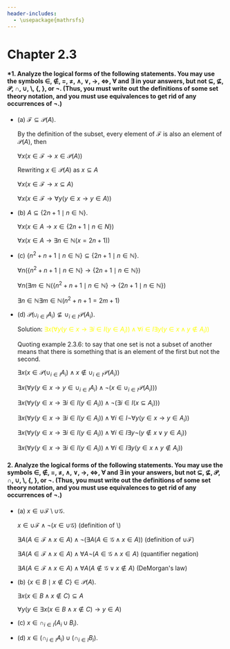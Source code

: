 ```yaml
---
header-includes:
  - \usepackage{mathrsfs}
---
```


# Chapter 2.3

#### \*1. Analyze the logical forms of the following statements. You may use the symbols $\in$, $\notin$, $=$, $\neq$, $\land$, $\lor$, $\longrightarrow$, $\iff$, $\forall$ and $\exists$ in your answers, but not $\subseteq$, $\nsubseteq$, $\mathscr{P}$, $\cap$, $\cup$, $\setminus$, $\{$, $\}$, or $\neg$. (Thus, you must write out the definitions of some set theory notation, and you must use equivalences to get rid of any occurrences of ¬.)

- (a) $\mathcal{F}\subseteq\mathscr{P}(A)$.

  By the definition of the subset, every element of $\mathcal{F}$ is also an element of $\mathscr{P}(A)$, then

  $\forall x(x \in \mathcal{F} \longrightarrow x\in \mathscr{P}(A))$

  Rewriting $x \in \mathscr{P}(A)$ as $x \subseteq A$

  $\forall x(x \in \mathcal{F} \longrightarrow x \subseteq A)$

  $\forall x(x \in \mathcal{F} \longrightarrow \forall y(y\in x \longrightarrow y \in A))$

- (b) $A\subseteq\{2n + 1 \mid n \in \mathbb{N}\}$.

  $\forall x(x \in A \longrightarrow x \in \{2n+1 \mid n \in N\})$

  $\forall x(x \in A \longrightarrow \exists n \in \mathbb{N}(x = 2n+1))$

- (c) $\{n^2+n+1 \mid n \in \mathbb{N}\}\subseteq \{2n + 1 \mid n \in \mathbb{N}\}$.

  $\forall n\Big(\{n^2+n+1 \mid n \in \mathbb{N}\} \longrightarrow \{2n + 1 \mid n \in \mathbb{N}\}\Big)$

  $\forall n\Big(\exists m \in \mathbb{N}(\{n^2+n+1 \mid n \in \mathbb{N}\} \longrightarrow \{2n + 1 \mid n \in \mathbb{N}\}\Big)$

  $\exists n \in \mathbb{N}\exists m\in\mathbb{N}(n^2+n+1=2m+1)$

- (d) $\mathscr{P}(\cup_{i\in I}A_i)\nsubseteq\cup_{i\in I}\mathscr{P}(A_i)$.

  Solution:
  <span style="color: #ffff00;">
  $\exists x(\forall y(y\in x \longrightarrow \exists i \in I(y \in A_i))\land \forall i \in I\exists y(y \in x \land y \notin A_i))$
  </span>

  Quoting example 2.3.6: to say that one set is not a subset of another means that there is something that is an element of the first but not the second.

  $\exists x\Bigg(x \in \mathscr{P}(\cup_{i\in I}A_i)\land x\notin\cup_{i\in I}\mathscr{P}(A_i)\Bigg)$

  $\exists x\Bigg(\forall y\Big(y\in x \longrightarrow y\in \cup_{i\in I}A_i\Big)\land \neg \Big(x\in\cup_{i\in I}\mathscr{P}(A_i)\Big)\Bigg)$

  $\exists x\Bigg(\forall y\Big(y\in x \longrightarrow \exists i\in I(y\in A_i)\Big)\land \neg \Big(\exists i \in I (x \subseteq A_i)\Big)\Bigg)$

  $\exists x\Bigg(\forall y\Big(y\in x \longrightarrow \exists i\in I(y\in A_i)\Big)\land \forall i \in I \neg\forall y(y \in x \longrightarrow y \in A_i)\Bigg)$

  $\exists x\Bigg(\forall y\Big(y\in x \longrightarrow \exists i\in I(y\in A_i)\Big)\land \forall i \in I \exists y\neg(y \notin x \lor y \in A_i)\Bigg)$

  $\exists x\Bigg(\forall y\Big(y\in x \longrightarrow \exists i\in I(y\in A_i)\Big)\land \forall i \in I \exists y(y \in x \land y \notin A_i)\Bigg)$

#### 2. Analyze the logical forms of the following statements. You may use the symbols $\in$, $\notin$, $=$, $\neq$, $\land$, $\lor$, $\longrightarrow$, $\iff$, $\forall$ and $\exists$ in your answers, but not $\subseteq$, $\nsubseteq$, $\mathscr{P}$, $\cap$, $\cup$, $\setminus$, $\{$, $\}$, or $\neg$. (Thus, you must write out the definitions of some set theory notation, and you must use equivalences to get rid of any occurrences of ¬.)

- (a) $x \in \cup\mathcal{F}\setminus\cup\mathcal{G}$.

  $x \in \cup \mathcal{F} \land \neg(x \in \cup \mathcal{G})$ (definition of $\setminus$)

  $\exists A(A\in \mathcal{F} \land x \in A) \land \neg(\exists A ( A\in \mathcal{G}\land x \in A))$ (definition of $\cup\mathcal{F}$)

  $\exists A(A\in \mathcal{F} \land x \in A) \land \forall A \neg(A \in \mathcal{G}\land x \in A)$ (quantifier negation)

  $\exists A(A\in \mathcal{F} \land x \in A) \land \forall A (A \notin \mathcal{G}\lor x \notin A)$ (DeMorgan's law)

- (b) $\{x \in B \mid x \notin C \} \in \mathscr{P}(A)$.

  $\exists x(x \in B \land x \notin C ) \subseteq A$

  $\forall y\Big(y \in \exists x(x \in B \land x \notin C ) \longrightarrow y\in A\Big)$

- (c) $x \in \cap_{i\in I}(A_i \cup B_i)$.

* (d) $x \in (\cap_{i\in I}A_i)\cup(\cap_{i\in I}B_i)$.
